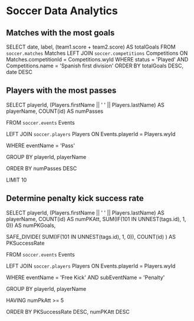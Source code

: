 # Soccer Data Analytics

## Matches with the most goals

SELECT
 date,
 label,
 (team1.score + team2.score) AS totalGoals
FROM
 `soccer.matches` Matches
LEFT JOIN
 `soccer.competitions` Competitions ON
   Matches.competitionId = Competitions.wyId
WHERE
 status = 'Played' AND
 Competitions.name = 'Spanish first division'
ORDER BY
 totalGoals DESC, date DESC


## Players with the most passes

SELECT
 playerId,
 (Players.firstName || ' ' || Players.lastName) AS playerName,
 COUNT(id) AS numPasses

FROM
 `soccer.events` Events

LEFT JOIN
 `soccer.players` Players ON
   Events.playerId = Players.wyId

WHERE
 eventName = 'Pass'

GROUP BY
 playerId, playerName

ORDER BY
 numPasses DESC

LIMIT 10


## Determine penalty kick success rate

SELECT
 playerId,
 (Players.firstName || ' ' || Players.lastName) AS playerName,
 COUNT(id) AS numPKAtt,
 SUM(IF(101 IN UNNEST(tags.id), 1, 0)) AS numPKGoals,

 SAFE_DIVIDE(
   SUM(IF(101 IN UNNEST(tags.id), 1, 0)),
   COUNT(id)
   ) AS PKSuccessRate

FROM
 `soccer.events` Events

LEFT JOIN
 `soccer.players` Players ON
   Events.playerId = Players.wyId

WHERE
 eventName = 'Free Kick' AND
 subEventName = 'Penalty'

GROUP BY
 playerId, playerName

HAVING
 numPkAtt >= 5

ORDER BY
 PKSuccessRate DESC, numPKAtt DESC